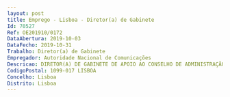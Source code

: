 ```yaml
--- 
layout: post
title: Emprego - Lisboa - Diretor(a) de Gabinete
Id: 70527
Ref: OE201910/0172
DataAbertura: 2019-10-03
DataFecho: 2019-10-31
Trabalho: Diretor(a) de Gabinete
Empregador: Autoridade Nacional de Comunicações
Descricao: DIRETOR(A) DE GABINETE DE APOIO AO CONSELHO DE ADMINISTRAÇÃO(Referência DG_ANACOM H)
CodigoPostal: 1099-017 LISBOA
Concelho: Lisboa
Distrito: Lisboa
--- 
```

